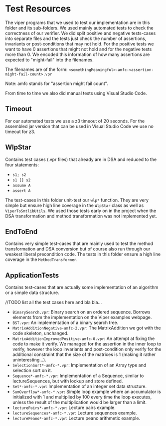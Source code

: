 Test Resources
==============

The viper programs that we used to test our implementation are in this folder and its sub-folders.
We used mainly automated tests to check the correctness of our verifier.
We did split positive and negative tests-cases into separate files and the tests just check the number of assertions,
invariants or post-conditions that may not hold.
For the positive tests we want to have 0 assertions that might not hold and for the negative tests more than 0.
We encoded this information of how many assertions are expected to "might-fail" into the filenames.

The filenames are of the form:
``<somethingMeaningful>-amfc-<assertion-might-fail-count>.vpr``

Note: amfc stands for "assertion might fail count".

From time to time we also did manual tests using Visual Studio Code.

Timeout
-------

For our automated tests we use a z3 timeout of 20 seconds. For the assembled jar version that can be used in Visual
Studio Code we use no timeout for z3.

WlpStar
-------

Contains test cases (.vpr files) that already are in DSA and reduced to the four statements:
* ``s1; s2``
* ``s1 [] s2``
* ``assume A``
* ``assert A``

The test-cases in this folder unit-test our ``wlp*`` function. They are very simple but ensure high line coverage in
the ``WlpStar`` class as well as ``ViperToSmtlibUtils``.
We used those tests early on in the project when the DSA transformation and method transformation was not implemented
yet.

EndToEnd
--------

Contains very simple test-cases that are mainly used to test the method transformation and DSA conversion but of course
also run through our weakest liberal precondition code.
The tests in this folder ensure a high line coverage in the ``MethodTransformer``.

ApplicationTests
----------------

Contains test-cases that are actually some implementation of an algorithm or a simple data structure.

//TODO list all the test cases here and bla bla...
* ``BinarySearch.vpr``: Binary search on an ordered sequence. Borrows elements
from the implementation on the Viper examples webpage.
* ``BST.vpr``: An implementation of a binary search tree.
* ``MatrixAdditionNegative-amfc-2.vpr``: The MatrixAddition we got with the code skeleton, unchanged.
* ``MatrixAdditionImprovedPositive-amfc-0.vpr``: An attempt at fixing the code to make
it verify. We managed for the assertion in the inner loop to verify,
however the loop invariants and post-condition only verify for the additional
constraint that the size of the matrices is 1 (making it rather
uninteresting...).
* ``SelectionSort*-amfc-*.vpr``: Implementation of an Array type and selection sort on it.
* ``Sequence*-amfc-*.vpr``: Implementation of a Sequence, similar to lectureSequences, but with lookup and store
defined.
* ``Set*-amfc-*.vpr``: Implementation of an integer set data structure.
* ``SumOverflow*-amfc-*.vpr``: Simple loop example where an accumulator is initialized with 1 and multiplied by 100
every time the loop executes, unless the result of the multiplication would be larger than a limit.
* ``lecturePairs*-amfc-*.vpr``: Lecture pairs example.
* ``lectureSequences*-amfc-*.vpr``: Lecture sequences example.
* ``lecturePeano*-amfc-*.vpr``: Lecture peano arithmetic example.
